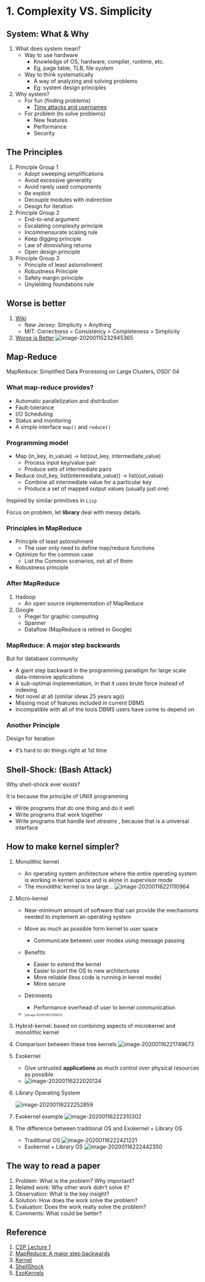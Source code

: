 # 1. Complexity VS. Simplicity

## System: What & Why

1. What does system mean?
   - Way to use hardware
     - Knowledge of OS, hardware, compiler, runtime, etc.
     - Eg, page table, TLB, file system
   - Way to think systematically
     - A way of analyzing and solving problems
     - Eg: system design principles
2. Why system?
   - For fun (finding problems)
     - [Time attacks and usernames](https://www.brendanlong.com/timing-attacks-and-usernames.html)
   - For problem (to solve problems)
     - New features
     - Performance
     - Security

## The Principles

1. Principle Group 1
   - Adopt sweeping simplifications
   - Avoid excessive generality
   - Avoid rarely used components
   - Be explicit
   - Decouple modules with indirection
   - Design for iteration
2. Principle Group 2
   - End-to-end argument
   - Escalating complexity principle
   - Incommensurate scaling rule
   - Keep digging principle
   - Law of diminishing returns
   - Open design principle
3. Principle Group 3
   - Principle of least astonishment
   - Robustness Principle
   - Safety margin principle
   - Unyielding foundations rule

## Worse is better

1. [Wiki](https://en.wikipedia.org/wiki/Worse_is_better) 
   - New Jersey: Simplicity > Anything
   - MIT: Correctness = Consistency  > Completeness > Simplicity
2. [Worse is Better](http://dreamsongs.com/WorseIsBetter.html)
   ![image-20200115232945365](lec1.assets/image-20200115232945365.png)

## Map-Reduce

MapReduce: Simplified Data Processing on Large Clusters, OSDI’ 04

### What map-reduce provides?

- Automatic parallelization and distribution
- Fault-tolerance
- I/O Scheduling
- Status and monitoring
- A simple interface `map()` and `reduce()`

### Programming model

- Map (in_key, in_valuie) -> list(out_key, intermediate_value)
  - Process input key/value pair
  - Produce sets of intermediate pairs
- Reduce (out_key, list(intermediate_value)) -> list(out_value)
  - Combine all intermediate value for a particular key
  - Produce a set of mapped output values (usually just one)

Inspired by similar primitives in `Lisp`

Focus on problem, let **library** deal with messy details. 

### Principles in MapReduce

- Principle of least astonishment
  - The user only need to define map/reduce functions
- Optimize for the common case
  - List the Common scenarios, not all of them
- Robustness principle

### After MapReduce

1. Hadoop
   - An open source implementation of MapReduce
2. Google
   - Pregel for graphic computing
   - Spanner 
   - Dataflow (MapReduce is retired in Google)

### MapReduce: A major step backwards

But for database community

- A giant step backward in the programming paradigm for large scale data-intensive applications
- A sub-optimal implementation, in that it uses brute force instead of indexing
- Not novel at all (similar ideas 25 years ago)
- Missing most of features included in current DBMS
- Incompatible with all of the tools DBMS users have come to depend on

### Another Principle

Design for iteration

- It’s hard to do things right at 1st time

## Shell-Shock: (Bash Attack)

Why shell-shock ever exists?

It is because the principle of UNIX programming

- Write programs that do one thing and do it well
- Write programs that work together
- Write programs that handle *text streams* , because that is a universal interface

## How to make kernel simpler?

1. Monolithic kernel

   - An operating system architecture where the entire operating system is working in kernel space and is alone in supervisor mode
   - The monolithic kernel is too large...
     ![image-20200116221110964](lec1.assets/image-20200116221110964.png)

2. Micro-kernel

   - Near-minimum amount of software that can provide the mechanisms  needed to implement an operating system
   - Move as much as possible form kernel to user space
     - Communicate between user modes using message passing
   - Benefits
     - Easier to extend the kernel
     - Easier to port the OS to new architectures
     - More reliable (less code is running in kernel mode)
     - More secure
   - Detriments
     - Performance overhead of user to kernel communication

   - <img src="lec1.assets/image-20200116221558221.png" alt="image-20200116221558221" style="zoom: 50%;" />

3. Hybrid-kernel: based on combining aspects of microkernel and monolithic kernel 

4. Comparison between these tree kernels
   ![image-20200116221749673](lec1.assets/image-20200116221749673.png)

5. Exokernel

   - Give untrusted **applications** as much control over physical resources as possible
   - ![image-20200116222020124](lec1.assets/image-20200116222020124.png)

6. Library Operating System

   ![image-20200116222252859](lec1.assets/image-20200116222252859.png)

7. Exokernel example
   ![image-20200116222310302](lec1.assets/image-20200116222310302.png)

8. The difference between traditional OS and Exokernel + Library OS

   - Traditional OS
     ![image-20200116222421221](lec1.assets/image-20200116222421221.png)
   - Exokernel + Library OS
     ![image-20200116222442350](lec1.assets/image-20200116222442350.png)

## The way to read a paper

1. Problem: What is the problem? Why important?
2. Related work: Why other work didn’t solve it?
3. Observation: What is the key insight?
4. Solution: How does the work solve the problem?
5. Evaluation: Does the work really solve the problem?
6. Comments: What could be better?

## Reference

1. [CSP Lecture 1](https://ipads.se.sjtu.edu.cn/courses/csp/slides/CSP_01_Introduction.pptx)
2. [MapReduce: A major step backwards](https://homes.cs.washington.edu/~billhowe/mapreduce_a_major_step_backwards.html)
3. [Kernel](https://en.wikipedia.org/wiki/Kernel_(operating_system))
4. [ShellShock](https://en.wikipedia.org/wiki/Shellshock_(software_bug))
5. [ExoKernels](https://medium.com/@vithushaaarabhi/exokernels-an-operating-system-architecture-for-application-level-resource-management-32d0daaeeab0)
